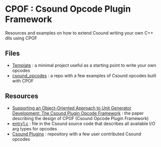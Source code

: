 # CPOF : Csound Opcode Plugin Framework
Resources and examples on how to extend Csound writing your own C++ dlls using CPOF

## Files
* [Template](./Template) : a minimal project useful as a starting point to write your own opcodes 
* [csound_opcodes](./csound_opcodes) : a repo with a few examples of Csound opcodes built with CPOF

## Resources
* [Supporting an Object-Oriented Approach to Unit Generator Development: The Csound Plugin Opcode Framework](https://www.mdpi.com/2076-3417/7/10/970/htm) : the paper describing the design of CPOF (Csound Opcode Plugin Framework)
* [entry1.c](https://github.com/csound/csound/blob/develop/Engine/entry1.c) : file in the Csound source code that describes all available I/O arg types for opcodes 
* [Csound Plugins](https://github.com/csound/plugins) : repository with a few user contributed Csound opcodes
